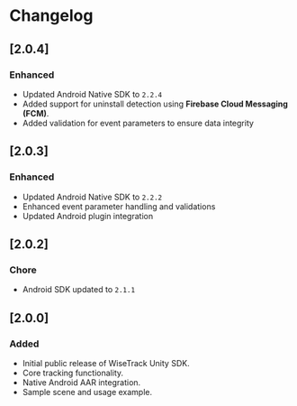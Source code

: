 # Changelog

## [2.0.4]

### Enhanced

- Updated Android Native SDK to `2.2.4`
- Added support for uninstall detection using **Firebase Cloud Messaging (FCM)**.
- Added validation for event parameters to ensure data integrity

## [2.0.3]

### Enhanced

- Updated Android Native SDK to `2.2.2`
- Enhanced event parameter handling and validations
- Updated Android plugin integration

## [2.0.2]

### Chore

- Android SDK updated to `2.1.1`

## [2.0.0]

### Added

- Initial public release of WiseTrack Unity SDK.
- Core tracking functionality.
- Native Android AAR integration.
- Sample scene and usage example.
